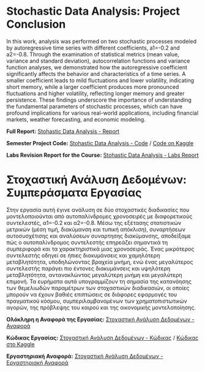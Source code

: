 # Stochastic Data Analysis: Project Conclusion

In this work, analysis was performed on two stochastic processes modeled by autoregressive time series with different coefficients, a1=-0.2  and a2=-0.8. Through the examination of statistical metrics (mean value, variance and standard deviation), autocorrelation functions and variance function analyses, we demonstrated how the autoregressive coefficient significantly affects the behavior and characteristics of a time series. A smaller coefficient leads to mild fluctuations and lower volatility, indicating short memory, while a larger coefficient produces more pronounced fluctuations and higher volatility, reflecting longer memory and greater persistence. These findings underscore the importance of understanding the fundamental parameters of stochastic processes, which can have profound implications for various real-world applications, including financial markets, weather forecasting, and economic modeling.

**Full Report:** [Stohastic Data Analysis - Report](https://github.com/marked-d/stochastic-data-analysis/blob/main/Stohastic%20Data%20Analysis%20-%20Report.pdf) 

**Semester Project Code:** [Stohastic Data Analysis - Code](https://github.com/marked-d/stochastic-data-analysis/blob/main/stohastic-data-analysis.ipynb) / [Code on Kaggle](https://www.kaggle.com/code/markedd/stohastic-data-analysis-semester-project)

**Labs Revision Report for the Course:** [Stohastic Data Analysis - Labs Report](https://github.com/marked-d/stochastic-data-analysis/blob/main/Stochastic%20Data%20Analysis%20-%20Labs%20Report.pdf)

# Στοχαστική Ανάλυση Δεδομένων: Συμπεράσματα Εργασίας

Στην εργασία αυτή έγινε ανάλυση σε δύο στοχαστικές διαδικασίες που μοντελοποιούνται από αυτοπαλίνδρομες χρονοσειρές με διαφορετικούς συντελεστές, α1=-0.2 και α2=-0.8. Μέσω της εξέτασης στατιστικών μετρικών (μέση τιμή, διακύμανση και τυπική απόκλιση), συναρτήσεων αυτοσυσχέτισης και αναλύσεων συναρτησης διακύμανσης, αποδείξαμε πώς ο αυτοπαλίνδρομος συντελεστής επηρεάζει σημαντικά τη συμπεριφορά και τα χαρακτηριστικά μιας χρονοσειράς. Ένας μικρότερος συντελεστής οδηγεί σε ήπιες διακυμάνσεις και χαμηλότερη μεταβλητότητα, υποδηλώνοντας βραχεία μνήμη, ενώ ένας μεγαλύτερος συντελεστής παράγει πιο έντονες διακυμάνσεις και υψηλότερη μεταβλητότητα, αντανακλώντας μεγαλύτερη μνήμη και μεγαλύτερη επιμονή. Τα ευρήματα αυτά υπογραμμίζουν τη σημασία της κατανόησης των θεμελιωδών παραμέτρων των στοχαστικών διαδικασιών, οι οποίες μπορούν να έχουν βαθιές επιπτώσεις σε διάφορες εφαρμογές του πραγματικού κόσμου, συμπεριλαμβανομένων των χρηματοπιστωτικών αγορών, της πρόβλεψης του καιρού και της οικονομικής μοντελοποίησης. 

**Ολόκληρη η Αναφορά της Εργασίας:** [Στοχαστική Ανάλυση Δεδομένων - Αναφορά](https://github.com/marked-d/stochastic-data-analysis/blob/main/%CE%A3%CF%84%CE%BF%CF%87%CE%B1%CF%83%CF%84%CE%B9%CE%BA%CE%AE%20%CE%91%CE%BD%CE%AC%CE%BB%CF%85%CF%83%CE%B7%20%CE%94%CE%B5%CE%B4%CE%BF%CE%BC%CE%AD%CE%BD%CF%89%CE%BD%20-%20%CE%91%CF%80%CE%B1%CE%BB%CE%BB%CE%B1%CE%BA%CF%84%CE%B9%CE%BA%CE%AE%20%CE%95%CF%81%CE%B3%CE%B1%CF%83%CE%AF%CE%B1.pdf)

**Κώδικας Εργασίας:** [Στοχαστική Ανάλυση Δεδομένων - Κώδικας](https://github.com/marked-d/stochastic-data-analysis/blob/main/stohastic-data-analysis.ipynb) / [Κώδικας στο Kaggle](https://www.kaggle.com/code/markedd/stohastic-data-analysis-semester-project)

**Εργαστηριακή Αναφορά:** [Στοχαστική Ανάλυση Δεδομένων - Εργαστηριακή Αναφορά](https://github.com/marked-d/stochastic-data-analysis/blob/main/%CE%A3%CF%84%CE%BF%CF%87%CE%B1%CF%83%CF%84%CE%B9%CE%BA%CE%AE%20%CE%91%CE%BD%CE%AC%CE%BB%CF%85%CF%83%CE%B7%20%CE%94%CE%B5%CE%B4%CE%BF%CE%BC%CE%AD%CE%BD%CF%89%CE%BD%20-%20%CE%95%CF%81%CE%B3%CE%B1%CF%83%CF%84%CE%B7%CF%81%CE%B9%CE%B1%CE%BA%CE%AE%20%CE%91%CE%BD%CE%B1%CF%86%CE%BF%CF%81%CE%AC.pdf)
